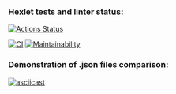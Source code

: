 ### Hexlet tests and linter status:

[![Actions Status](https://github.com/Kosmos3-14/fullstack-javascript-project-46/workflows/hexlet-check/badge.svg)](https://github.com/Kosmos3-14/fullstack-javascript-project-46/actions)

[![CI](https://github.com/Kosmos3-14/fullstack-javascript-project-46/actions/workflows/ci.yml/badge.svg)](https://github.com/Kosmos3-14/fullstack-javascript-project-46/actions/workflows/ci.yml)
[![Maintainability](https://api.codeclimate.com/v1/badges/182b9efb5bb684067e88/maintainability)](https://codeclimate.com/github/Kosmos3-14/fullstack-javascript-project-46/maintainability)

### Demonstration of .json files comparison:

[![asciicast](https://asciinema.org/a/RIzEF3edSFSUetjwc7V4g22gQ.svg)](https://asciinema.org/a/RIzEF3edSFSUetjwc7V4g22gQ)
